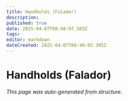 ```yaml
---
title: Handholds_(Falador)
description: 
published: true
date: 2025-04-07T08:48:07.503Z
tags: 
editor: markdown
dateCreated: 2025-04-07T08:48:05.305Z
---
```


# Handholds (Falador)

*This page was auto-generated from structure.*